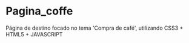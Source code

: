 # Pagina_coffe
 Página de destino focado no tema 'Compra de café',  utilizando CSS3 + HTML5 + JAVASCRIPT
